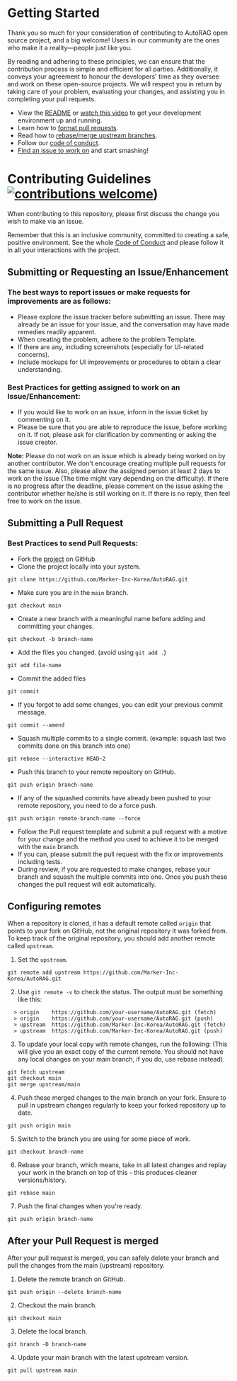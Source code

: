 # Getting Started

Thank you so much for your consideration of contributing to AutoRAG open source project, and a big welcome! Users in our community are the ones who make it a reality—people just like you.

By reading and adhering to these principles, we can ensure that the contribution process is simple and efficient for all parties. Additionally, it conveys your agreement to honour the developers' time as they oversee and work on these open-source projects. We will respect you in return by taking care of your problem, evaluating your changes, and assisting you in completing your pull requests.


- View the [README](https://github.com/Marker-Inc-Korea/AutoRAG/blob/main/README.md) or [watch this video](https://youtu.be/2ojK8xjyXAU?si=nJz-IgrXFaMiyyW5) to get your development environment up and running. 
- Learn how to [format pull requests](#submitting-a-pull-request).
- Read how to [rebase/merge upstream branches](#configuring-remotes).
- Follow our [code of conduct](CODE_OF_CONDUCT.md).
- [Find an issue to work on](https://github.com/Marker-Inc-Korea/AutoRAG/issues) and start smashing!
  
# Contributing Guidelines [![contributions welcome](https://img.shields.io/badge/contributions-welcome-brightgreen.svg?style=flat)](https://github.com/Marker-Inc-Korea/AutoRAG/issues))

When contributing to this repository, please first discuss the change you wish to make via an issue.

Remember that this is an inclusive community, committed to creating a safe, positive environment. See the whole [Code of Conduct](CODE_OF_CONDUCT.md) and please follow it in all your interactions with the project.


## Submitting or Requesting an Issue/Enhancement

### The best ways to report issues or make requests for improvements are as follows:
- Please explore the issue tracker before submitting an issue. There may already be an issue for your issue, and the conversation may have made remedies readily apparent.
- When creating the problem, adhere to the problem Template.
- If there are any, including screenshots (especially for UI-related concerns).
- Include mockups for UI improvements or procedures to obtain a clear understanding.

### Best Practices for getting assigned to work on an Issue/Enhancement:
- If you would like to work on an issue, inform in the issue ticket by commenting on it.
- Please be sure that you are able to reproduce the issue, before working on it. If not, please ask for clarification by commenting or asking the issue creator.

**Note:** Please do not work on an issue which is already being worked on by another contributor. We don't encourage creating multiple pull requests for the same issue. Also, please allow the assigned person at least 2 days to work on the issue (The time might vary depending on the difficulty). If there is no progress after the deadline, please comment on the issue asking the contributor whether he/she is still working on it. If there is no reply, then feel free to work on the issue.


## Submitting a Pull Request

### Best Practices to send Pull Requests:
  - Fork the [project](https://github.com/Marker-Inc-Korea/AutoRAG) on GitHub
  - Clone the project locally into your system.
```
git clone https://github.com/Marker-Inc-Korea/AutoRAG.git
```
  - Make sure you are in the `main` branch.
```
git checkout main
```
  - Create a new branch with a meaningful name before adding and committing your changes.
```
git checkout -b branch-name
```
  - Add the files you changed. (avoid using `git add .`)
```
git add file-name
```
  - Commit the added files
```
git commit
```
  - If you forgot to add some changes, you can edit your previous commit message.
```
git commit --amend
```
  - Squash multiple commits to a single commit. (example: squash last two commits done on this branch into one)
```
git rebase --interactive HEAD~2 
```
  - Push this branch to your remote repository on GitHub.
```
git push origin branch-name
```
  - If any of the squashed commits have already been pushed to your remote repository, you need to do a force push.
```
git push origin remote-branch-name --force
```
  - Follow the Pull request template and submit a pull request with a motive for your change and the method you used to achieve it to be merged with the `main` branch.
  - If you can, please submit the pull request with the fix or improvements including tests.
  - During review, if you are requested to make changes, rebase your branch and squash the multiple commits into one. Once you push these changes the pull request will edit automatically.


## Configuring remotes
When a repository is cloned, it has a default remote called `origin` that points to your fork on GitHub, not the original repository it was forked from. To keep track of the original repository, you should add another remote called `upstream`.

1. Set the `upstream`.
```
git remote add upstream https://github.com/Marker-Inc-Korea/AutoRAG.git
```
2. Use `git remote -v` to check the status. The output must be something like this:
```
  > origin    https://github.com/your-username/AutoRAG.git (fetch)
  > origin    https://github.com/your-username/AutoRAG.git (push)
  > upstream  https://github.com/Marker-Inc-Korea/AutoRAG.git (fetch)
  > upstream  https://github.com/Marker-Inc-Korea/AutoRAG.git (push)
```
3. To update your local copy with remote changes, run the following: (This will give you an exact copy of the current remote. You should not have any local changes on your main branch, if you do, use rebase instead).
```
git fetch upstream
git checkout main
git merge upstream/main
```
4. Push these merged changes to the main branch on your fork. Ensure to pull in upstream changes regularly to keep your forked repository up to date.
```
git push origin main
```
5. Switch to the branch you are using for some piece of work.
```
git checkout branch-name
```
6. Rebase your branch, which means, take in all latest changes and replay your work in the branch on top of this - this produces cleaner versions/history.
```
git rebase main
```
7. Push the final changes when you're ready.
```
git push origin branch-name
```

## After your Pull Request is merged
After your pull request is merged, you can safely delete your branch and pull the changes from the main (upstream) repository.

1. Delete the remote branch on GitHub.
```
git push origin --delete branch-name
```
2. Checkout the main branch.
```
git checkout main
```
3. Delete the local branch.
```
git branch -D branch-name
```
4. Update your main branch with the latest upstream version.
```
git pull upstream main
```
